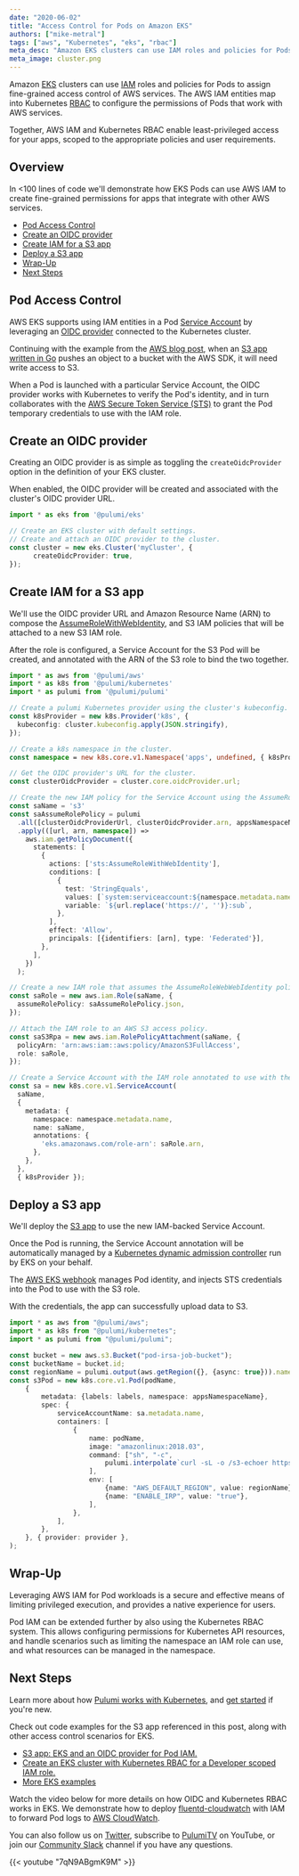 ```yaml
---
date: "2020-06-02"
title: "Access Control for Pods on Amazon EKS"
authors: ["mike-metral"]
tags: ["aws", "Kubernetes", "eks", "rbac"]
meta_desc: "Amazon EKS clusters can use IAM roles and policies for Pods to assign fine-grained access control of AWS services."
meta_image: cluster.png
---
```


Amazon [EKS][aws-eks] clusters can use [IAM][aws-iam] roles and policies for Pods
to assign fine-grained access control of AWS services. The AWS IAM entities map into Kubernetes
[RBAC][k8s-rbac] to configure the permissions of Pods that work with AWS
services.

Together, AWS IAM and Kubernetes RBAC enable least-privileged access for your
apps, scoped to the appropriate policies and user requirements.

[k8s-rbac]: https://kubernetes.io/docs/reference/access-authn-authz/rbac/

<!--more-->

## Overview

In <100 lines of code we'll demonstrate how EKS Pods can use AWS IAM to create
fine-grained permissions for apps that integrate with other AWS services.

* [Pod Access Control](#pod-access-control)
* [Create an OIDC provider](#create-an-oidc-provider)
* [Create IAM for a S3 app](#create-iam-for-a-s3-app)
* [Deploy a S3 app](#deploy-a-s3-app)
* [Wrap-Up](#wrap-up)
* [Next Steps](#next-steps)

## Pod Access Control

AWS EKS supports using IAM entities in a Pod [Service Account][k8s-sa] by
leveraging an [OIDC provider][aws-oidc] connected to the Kubernetes cluster.

Continuing with the example from the [AWS blog post][aws-pod-iam], when an [S3 app written in Go][s3-app] pushes
an object to a bucket with the AWS SDK, it will need write access to S3.

When a Pod is launched with a particular Service Account, the OIDC provider works
with Kubernetes to verify the Pod's identity, and in turn collaborates with the
[AWS Secure Token Service (STS)][aws-sts] to grant the Pod temporary
credentials to use with the IAM role.

## Create an OIDC provider

Creating an OIDC provider is as simple as toggling the `createOidcProvider` option
in the definition of your EKS cluster.

When enabled, the OIDC provider will be created and associated with the
cluster's OIDC provider URL.

```typescript
import * as eks from '@pulumi/eks'

// Create an EKS cluster with default settings.
// Create and attach an OIDC provider to the cluster.
const cluster = new eks.Cluster('myCluster', {
      createOidcProvider: true,
});
```

## Create IAM for a S3 app

We'll use the OIDC provider URL and Amazon Resource Name (ARN) to compose the
[AssumeRoleWithWebIdentity][aws-assume-role-web], and S3 IAM policies that will
be attached to a new S3 IAM role.

After the role is configured, a Service Account for the S3 Pod will be
created, and annotated with the ARN of the S3 role to bind the two together.

```typescript
import * as aws from '@pulumi/aws'
import * as k8s from '@pulumi/kubernetes'
import * as pulumi from '@pulumi/pulumi'

// Create a pulumi Kubernetes provider using the cluster's kubeconfig.
const k8sProvider = new k8s.Provider('k8s', {
  kubeconfig: cluster.kubeconfig.apply(JSON.stringify),
});

// Create a k8s namespace in the cluster.
const namespace = new k8s.core.v1.Namespace('apps', undefined, { k8sProvider });

// Get the OIDC provider's URL for the cluster.
const clusterOidcProvider = cluster.core.oidcProvider.url;

// Create the new IAM policy for the Service Account using the AssumeRoleWebWebIdentity action.
const saName = 's3'
const saAssumeRolePolicy = pulumi
  .all([clusterOidcProviderUrl, clusterOidcProvider.arn, appsNamespaceName])
  .apply(([url, arn, namespace]) =>
    aws.iam.getPolicyDocument({
      statements: [
        {
          actions: ['sts:AssumeRoleWithWebIdentity'],
          conditions: [
            {
              test: 'StringEquals',
              values: [`system:serviceaccount:${namespace.metadata.name}:${saName}`],
              variable: `${url.replace('https://', '')}:sub`,
            },
          ],
          effect: 'Allow',
          principals: [{identifiers: [arn], type: 'Federated'}],
        },
      ],
    })
  );

// Create a new IAM role that assumes the AssumeRoleWebWebIdentity policy.
const saRole = new aws.iam.Role(saName, {
  assumeRolePolicy: saAssumeRolePolicy.json,
});

// Attach the IAM role to an AWS S3 access policy.
const saS3Rpa = new aws.iam.RolePolicyAttachment(saName, {
  policyArn: 'arn:aws:iam::aws:policy/AmazonS3FullAccess',
  role: saRole,
});

// Create a Service Account with the IAM role annotated to use with the Pod.
const sa = new k8s.core.v1.ServiceAccount(
  saName,
  {
    metadata: {
      namespace: namespace.metadata.name,
      name: saName,
      annotations: {
        'eks.amazonaws.com/role-arn': saRole.arn,
      },
    },
  },
  { k8sProvider });
```

## Deploy a S3 app

We'll deploy the [S3 app][peks-oidc] to use the new IAM-backed Service Account.

Once the Pod is running, the Service Account annotation will be automatically
managed by a [Kubernetes dynamic admission controller][k8s-dynamic-webhook] run
by EKS on your behalf.

The [AWS EKS webhook][eks-webhook] manages Pod identity, and injects STS
credentials into the Pod to use with the S3 role.

With the credentials, the app can successfully upload data to S3.

```typescript
import * as aws from "@pulumi/aws";
import * as k8s from "@pulumi/kubernetes";
import * as pulumi from "@pulumi/pulumi";

const bucket = new aws.s3.Bucket("pod-irsa-job-bucket");
const bucketName = bucket.id;
const regionName = pulumi.output(aws.getRegion({}, {async: true})).name;
const s3Pod = new k8s.core.v1.Pod(podName,
    {
        metadata: {labels: labels, namespace: appsNamespaceName},
        spec: {
            serviceAccountName: sa.metadata.name,
            containers: [
                {
                    name: podName,
                    image: "amazonlinux:2018.03",
                    command: ["sh", "-c",
                        pulumi.interpolate`curl -sL -o /s3-echoer https://git.io/JfnGX && chmod +x /s3-echoer && echo This is an in-cluster test | /s3-echoer ${bucketName} && sleep 3600`,
                    ],
                    env: [
                        {name: "AWS_DEFAULT_REGION", value: regionName},
                        {name: "ENABLE_IRP", value: "true"},
                    ],
                },
            ],
        },
    }, { provider: provider },
);
```

## Wrap-Up

Leveraging AWS IAM for Pod workloads is a secure and effective means of limiting
privileged execution, and provides a native experience for users.

Pod IAM can be extended further by also using the Kubernetes RBAC system. This
allows configuring permissions for Kubernetes API resources, and handle scenarios
such as limiting the namespace an IAM role can use, and what resources can be
managed in the namespace.

## Next Steps

Learn more about how [Pulumi works with Kubernetes][pulumi-k8s], and [get started][p-get-started]
if you're new.

Check out code examples for the S3 app referenced in this post,
along with other access control scenarios for EKS.

* [S3 app: EKS and an OIDC provider for Pod IAM.][peks-oidc]
* [Create an EKS cluster with Kubernetes RBAC for a Developer scoped IAM role.][peks-scoped-kubeconfigs]
* [More EKS examples][eks-examples]

Watch the video below for more details on how OIDC and Kubernetes RBAC works in
EKS. We demonstrate how to deploy [fluentd-cloudwatch][fluentd-cloudwatch] with
IAM to forward Pod logs to [AWS CloudWatch][aws-cw].

You can also follow us on [Twitter](https://twitter.com/pulumicorp),
subscribe to [PulumiTV](https://www.youtube.com/channel/UC2Dhyn4Ev52YSbcpfnfP0Mw) on YouTube,
or join our [Community Slack](https://slack.pulumi.com/) channel if you have any questions.

{{< youtube "7qN9ABgmK9M" >}}

[peks-oidc]: https://github.com/pulumi/pulumi-eks/tree/master/examples/oidc-iam-sa
[peks-scoped-kubeconfigs]: https://github.com/pulumi/pulumi-eks/tree/master/examples/scoped-kubeconfigs
[fluentd-cloudwatch]: https://docs.aws.amazon.com/AmazonCloudWatch/latest/monitoring/Container-Insights-setup-logs.html
[aws-cw]: https://docs.aws.amazon.com/AmazonCloudWatch/latest/logs/WhatIsCloudWatchLogs.html
[aws-eks]: https://aws.amazon.com/eks/
[aws-iam]: https://aws.amazon.com/iam/
[aws-pod-iam]: https://aws.amazon.com/blogs/opensource/introducing-fine-grained-iam-roles-service-accounts/
[aws-oidc]: https://docs.aws.amazon.com/IAM/latest/UserGuide/id_roles_providers_create_oidc.html
[s3-app]: https://github.com/mhausenblas/s3-echoer
[aws-sts]: https://docs.aws.amazon.com/STS/latest/APIReference/Welcome.html
[eks-examples]: https://github.com/pulumi/pulumi-eks/tree/master/examples
[aws-assume-role-web]: https://docs.aws.amazon.com/STS/latest/APIReference/API_AssumeRoleWithWebIdentity.html
[k8s-dynamic-webhook]: https://kubernetes.io/docs/reference/access-authn-authz/extensible-admission-controllers
[eks-webhook]: https://github.com/aws/amazon-eks-pod-identity-webhook/
[k8s-sa]: https://kubernetes.io/docs/tasks/configure-pod-container/configure-service-account/
[pulumi-k8s]: /registry/packages/kubernetes/
[p-get-started]: /docs/clouds/kubernetes/get-started/
